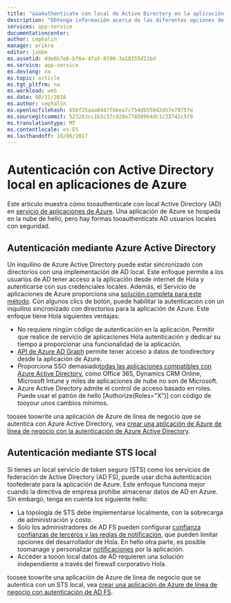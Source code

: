 ```yaml
---
title: "aaaAuthenticate con local de Active Directory en la aplicación de Azure | Documentos de Microsoft"
description: "Obtenga información acerca de las diferentes opciones de Hola para las aplicaciones de línea de negocio de tooauthenticate de servicio de aplicaciones de Azure con la instancia local de Active Directory"
services: app-service
documentationcenter: 
author: cephalin
manager: erikre
editor: jimbe
ms.assetid: dde6b7e6-bf6a-4fa5-8390-3a18155d21bd
ms.service: app-service
ms.devlang: na
ms.topic: article
ms.tgt_pltfrm: na
ms.workload: web
ms.date: 08/31/2016
ms.author: cephalin
ms.openlocfilehash: 65bf25aaa0447fbbea7c754db55842d57e70757e
ms.sourcegitcommit: 523283cc1b3c37c428e77850964dc1c33742c5f0
ms.translationtype: MT
ms.contentlocale: es-ES
ms.lasthandoff: 10/06/2017
---
```

# <a name="authenticate-with-on-premises-active-directory-in-your-azure-app"></a>Autenticación con Active Directory local en aplicaciones de Azure
Este artículo muestra cómo tooauthenticate con local Active Directory (AD) en [servicio de aplicaciones de Azure](../app-service/app-service-value-prop-what-is.md). Una aplicación de Azure se hospeda en la nube de hello, pero hay formas tooauthenticate AD usuarios locales con seguridad. 

## <a name="authenticate-through-azure-active-directory"></a>Autenticación mediante Azure Active Directory
Un inquilino de Azure Active Directory puede estar sincronizado con directorios con una implementación de AD local. Este enfoque permite a los usuarios de AD tener acceso a la aplicación desde internet de Hola y autenticarse con sus credenciales locales. Además, el Servicio de aplicaciones de Azure proporciona una [solución completa para este método](../app-service-mobile/app-service-mobile-how-to-configure-active-directory-authentication.md). Con algunos clics de botón, puede habilitar la autenticación con un inquilino sincronizado con directorios para la aplicación de Azure. Este enfoque tiene Hola siguientes ventajas:

* No requiere ningún código de autenticación en la aplicación. Permitir que realice de servicio de aplicaciones Hola autenticación y dedicar su tiempo a proporcionar una funcionalidad de la aplicación.
* [API de Azure AD Graph](http://msdn.microsoft.com/library/azure/hh974476.aspx) permite tener acceso a datos de toodirectory desde la aplicación de Azure.
* Proporciona SSO demasiado[todas las aplicaciones compatibles con Azure Active Directory](/marketplace/active-directory/), como Office 365, Dynamics CRM Online, Microsoft Intune y miles de aplicaciones de nube no son de Microsoft. 
* Azure Active Directory admite el control de acceso basado en roles. Puede usar el patrón de hello [Authorize(Roles="X")] con código de tooyour unos cambios mínimos.

toosee toowrite una aplicación de Azure de línea de negocio que se autentica con Azure Active Directory, vea [crear una aplicación de Azure de línea de negocio con la autenticación de Azure Active Directory](web-sites-dotnet-lob-application-azure-ad.md).

## <a name="authenticate-through-an-on-premises-sts"></a>Autenticación mediante STS local
Si tienes un local servicio de token seguro (STS) como los servicios de federación de Active Directory (AD FS), puede usar dicha autenticación toofederate para la aplicación de Azure. Este enfoque funciona mejor cuando la directiva de empresa prohíbe almacenar datos de AD en Azure. Sin embargo, tenga en cuenta los siguiente hello:

* La topología de STS debe implementarse localmente, con la sobrecarga de administración y costo.
* Solo los administradores de AD FS pueden configurar [confianza confianzas de terceros y las reglas de notificación](http://technet.microsoft.com/library/dd807108.aspx), que pueden limitar opciones del desarrollador de Hola. En hello otra parte, es posible toomanage y personalizar [notificaciones](http://technet.microsoft.com/library/ee913571.aspx) por la aplicación.
* Acceder a tooon local datos de AD requieren una solución independiente a través del firewall corporativo Hola.

toosee toowrite una aplicación de Azure de línea de negocio que se autentica con un STS local, vea [crear una aplicación de Azure de línea de negocio con autenticación de AD FS](web-sites-dotnet-lob-application-adfs.md).

